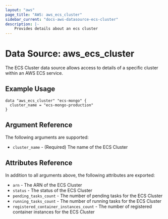 ```yaml
---
layout: "aws"
page_title: "AWS: aws_ecs_cluster"
sidebar_current: "docs-aws-datasource-ecs-cluster"
description: |-
    Provides details about an ecs cluster
---
```


# Data Source: aws_ecs_cluster

The ECS Cluster data source allows access to details of a specific
cluster within an AWS ECS service.

## Example Usage

```hcl
data "aws_ecs_cluster" "ecs-mongo" {
  cluster_name = "ecs-mongo-production"
}
```

## Argument Reference

The following arguments are supported:

* `cluster_name` - (Required) The name of the ECS Cluster

## Attributes Reference

In addition to all arguments above, the following attributes are exported:

* `arn` - The ARN of the ECS Cluster
* `status` - The status of the ECS Cluster
* `pending_tasks_count` - The number of pending tasks for the ECS Cluster
* `running_tasks_count` - The number of running tasks for the ECS Cluster
* `registered_container_instances_count` - The number of registered container instances for the ECS Cluster
